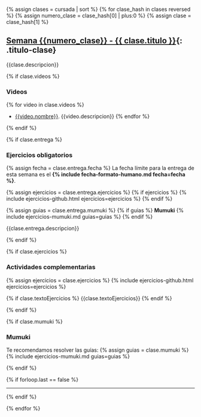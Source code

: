 {% assign clases = cursada | sort %}
{% for clase_hash in clases reversed %}
{% assign numero_clase = clase_hash[0] | plus:0 %}
{% assign clase = clase_hash[1] %}

## [Semana {{numero_clase}} - {{ clase.titulo }}](#clase-{{numero_clase}}){: .titulo-clase}
{{clase.descripcion}}

{% if clase.videos %}

### Videos
{% for video in clase.videos %}
* [{{video.nombre}}]({{video.url}}). {{video.descripcion}}
{% endfor %}

{% endif %}

{% if clase.entrega %}

### Ejercicios obligatorios
{% assign fecha = clase.entrega.fecha %}
La fecha límite para la entrega de esta semana es el <strong>{% include fecha-formato-humano.md fecha=fecha %}</strong>.

{% assign ejercicios = clase.entrega.ejercicios %}
{% if ejercicios %}
{% include ejercicios-github.html ejercicios=ejercicios %}
{% endif %}

{% assign guias = clase.entrega.mumuki %}
{% if guias %}
**Mumuki**
{% include ejercicios-mumuki.md guias=guias %}
{% endif %}

{{clase.entrega.descripcion}}

{% endif %}

{% if clase.ejercicios %}

### Actividades complementarias
{% assign ejercicios = clase.ejercicios %}
{% include ejercicios-github.html ejercicios=ejercicios %}

{% if clase.textoEjercicios %}
{{clase.textoEjercicios}}
{% endif %}

{% endif %}

{% if clase.mumuki %}

### Mumuki

Te recomendamos resolver las guías:
{% assign guias = clase.mumuki %}
{% include ejercicios-mumuki.md guias=guias %}

{% endif %}

{% if forloop.last == false %}
<hr class="titulo-clase">
{% endif %}

{% endfor %}
